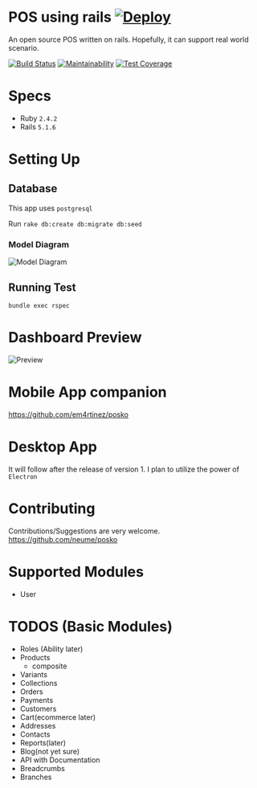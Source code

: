 # POS using rails [![Deploy](https://www.herokucdn.com/deploy/button.svg)](https://heroku.com/deploy?template=https://github.com/neume/posko/tree/develop)
  An open source POS written on rails. Hopefully, it can support real world scenario.


[![Build Status](https://travis-ci.org/neume/posko.svg?branch=develop)](https://travis-ci.org/neume/posko)
[![Maintainability](https://api.codeclimate.com/v1/badges/12cd8cf666a27e7c7b10/maintainability)](https://codeclimate.com/github/neume/posko/maintainability)
[![Test Coverage](https://api.codeclimate.com/v1/badges/12cd8cf666a27e7c7b10/test_coverage)](https://codeclimate.com/github/neume/posko/test_coverage)

# Specs
* Ruby ``` 2.4.2 ```
* Rails ```5.1.6```

# Setting Up
## Database
  This app uses ```postgresql```

  Run ```rake db:create db:migrate db:seed```

### Model Diagram
![Model Diagram][model-diagram]

[model-diagram]: ../develop/doc/models_brief.svg "Model Diagram"

## Running Test
```bundle exec rspec```
# Dashboard Preview

![Preview][preview]

[preview]: ../develop/app/assets/images/sample.png "Preview"

# Mobile App companion
  https://github.com/em4rtinez/posko

# Desktop App
  It will follow after the release of version 1. I plan to utilize the power of ```Electron```

# Contributing
  Contributions/Suggestions are very welcome. https://github.com/neume/posko

# Supported Modules
+ User

# TODOS (Basic Modules)
+ Roles (Ability later)
+ Products
  - composite
+ Variants
+ Collections
+ Orders
+ Payments
+ Customers
+ Cart(ecommerce later)
+ Addresses
+ Contacts
+ Reports(later)
+ Blog(not yet sure)
+ API with Documentation
+ Breadcrumbs
+ Branches
